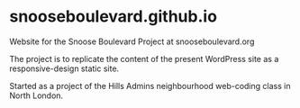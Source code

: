 # snooseboulevard.github.io
Website for the Snoose Boulevard Project at snooseboulevard.org

The project is to replicate the content of the present WordPress site as a responsive-design static site. 

Started as a project of the Hills Admins neighbourhood web-coding class in North London. 
